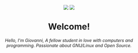 <p align="center">

<img src="https://i.giphy.com/media/IcJ6n6VJNjRNS/giphy.webp) Welcome! ![Kawaii dancing cat](https://i.giphy.com/media/IcJ6n6VJNjRNS/giphy.webp" align="center" />
<!-- <img width="100px" src="https://user-images.githubusercontent.com/38491216/130700460-a0cae0d8-bd3c-4401-baa3-63479563b819.png" align="center" /> -->
<img src="https://i.giphy.com/media/IcJ6n6VJNjRNS/giphy.webp) Welcome! ![Kawaii dancing cat](https://i.giphy.com/media/IcJ6n6VJNjRNS/giphy.webp" align="center" />
<h1 align="center"> Welcome! </h1>

</p>

<h6 align="center"> Hello, I'm Giovanni, A fellow student in love with computers and programming. Passionate about GNU/Linux and Open Source. </h6>

<!---
- 👋 Hi, I’m @Ichiniro
- 👀 I’m interested in ...
- 🌱 I’m currently learning ...
- 💞️ I’m looking to collaborate on ...
- 📫 How to reach me ...


Ichiniro/Ichiniro is a ✨ special ✨ repository because its `README.md` (this file) appears on your GitHub profile.
You can click the Preview link to take a look at your changes.

 ** Toys **
![Kawaii dancing cat](https://i.giphy.com/media/IcJ6n6VJNjRNS/giphy.webp) Welcome! ![Kawaii dancing cat](https://i.giphy.com/media/IcJ6n6VJNjRNS/giphy.webp)
![Kobayashi typing](https://thumbs.gfycat.com/EnchantedBouncyAfricanpiedkingfisher-size_restricted.gif)
![Rika](https://i.imgur.com/S2w9MMK.gif)
![github_stats](https://github-readme-stats.vercel.app/api?username=Ichiniro&count_private=true&show_icons=true&theme=vue)
![Top_langs](https://github-readme-stats.vercel.app/api/top-langs/?username=Ichiniro&theme=buefy&layout=compact)
![Graph](https://activity-graph.herokuapp.com/graph?username=Ichiniro&bg_color=ffffff&color=f2a5a3&line=f2a5a3&point=ffffff&area=true&hide_border=false)
--->
